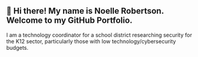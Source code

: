 ## :wave: Hi there! My name is Noelle Robertson. Welcome to my GitHub Portfolio.

I am a technology coordinator for a school district researching security for the K12 sector, particularly those with low technology/cybersecurity budgets.
